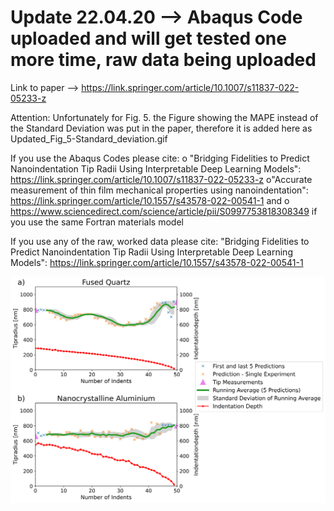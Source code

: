 # Update 22.04.20 --> Abaqus Code uploaded and will get tested one more time, raw data being uploaded

Link to paper --> https://link.springer.com/article/10.1007/s11837-022-05233-z

Attention:
Unfortunately for Fig. 5. the Figure showing the MAPE instead of the Standard Deviation was put in the paper, therefore it is added here as Updated_Fig_5-Standard_deviation.gif

If you use the Abaqus Codes please cite:
o "Bridging Fidelities to Predict Nanoindentation Tip Radii Using Interpretable Deep Learning Models": https://link.springer.com/article/10.1007/s11837-022-05233-z 
o"Accurate measurement of thin film mechanical properties using nanoindentation": https://link.springer.com/article/10.1557/s43578-022-00541-1
and
o https://www.sciencedirect.com/science/article/pii/S0997753818308349 if you use the same Fortran materials model

If you use any of the raw, worked data please cite:
"Bridging Fidelities to Predict Nanoindentation Tip Radii Using Interpretable Deep Learning Models": https://link.springer.com/article/10.1557/s43578-022-00541-1


![alt text](https://raw.githubusercontent.com/materialsguy/Predict_Nanoindentation_Tip_Wear/main/Updated_Fig_5-Standard_deviation.gif)
